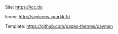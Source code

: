 Site: https://icc.do

Icons: http://svgicons.sparkk.fr/

Template: https://github.com/pages-themes/cayman
